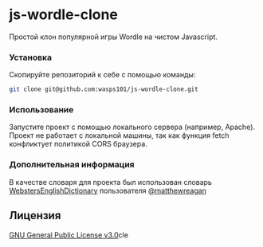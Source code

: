 # js-wordle-clone

Простой клон популярной игры Wordle на чистом Javascript.

### Установка

Скопируйте репозиторий к себе с помощью команды:

```bash
git clone git@github.com:wasps101/js-wordle-clone.git
```

### Использование

Запустите проект с помощью локального сервера (например, Apache). Проект не работает с локальной машины, так как функция fetch конфликтует политикой CORS браузера.

### Дополнительная информация

В качестве словаря для проекта был использован словарь [WebstersEnglishDictionary](https://github.com/matthewreagan/WebstersEnglishDictionary) пользователя [@matthewreagan](https://www.github.com/matthewreagan)

## Лицензия 

[GNU General Public License v3.0](https://github.com/wasps101/js-wordle-clone/blob/main/LICENSE)cle
